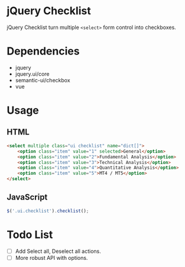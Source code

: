 # jQuery Checklist
jQuery Checklist turn multiple `<select>` form control into checkboxes.

# Dependencies
* jquery
* jquery.ui/core
* semantic-ui/checkbox
* vue

# Usage
## HTML
```html
<select multiple class="ui checklist" name="dict[]">
    <option class="item" value="1" selected>General</option>
    <option class="item" value="2">Fundamental Analysis</option>
    <option class="item" value="3">Technical Analysis</option>
    <option class="item" value="4">Quantitative Analysis</option>
    <option class="item" value="5">MT4 / MT5</option>
</select>
```

## JavaScript
```javascript
$('.ui.checklist').checklist();
```

# Todo List
- [ ] Add Select all, Deselect all actions.
- [ ] More robust API with options.
